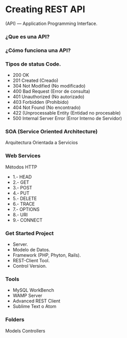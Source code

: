 # Creating REST API

(API) — Application Programming Interface.

### ¿Que es una API?

### ¿Cómo funciona una API?

### Tipos de status Code.
* 200 OK
* 201 Created (Creado)
* 304 Not Modified (No modificado)
* 400 Bad Request (Error de consulta)
* 401 Unauthorized (No autorizado)
* 403 Forbidden (Prohibido)
* 404 Not Found (No encontrado)
* 422 (Unprocessable Entity (Entidad no procesable)
* 500 Internal Server Error (Error Interno de Servidor)

### SOA (Service Oriented Architecture)
Arquitectura Orientada a Servicios


### Web Services
Métodos HTTP

* 1.- HEAD
* 2.- GET
* 3.- POST
* 4.- PUT
* 5.- DELETE
* 6.- TRACE
* 7.- OPTIONS
* 8.- URI
* 9.- CONNECT

### Get Started Project
* Server.
* Modelo de Datos.
* Framework (PHP, Phyton, Rails).
* REST-Client Tool.
* Control Version.

### Tools
* MySQL WorkBench
* WAMP Server
* Advanced REST Client
* Sublime Text o Atom


### Folders
Models
Controllers



